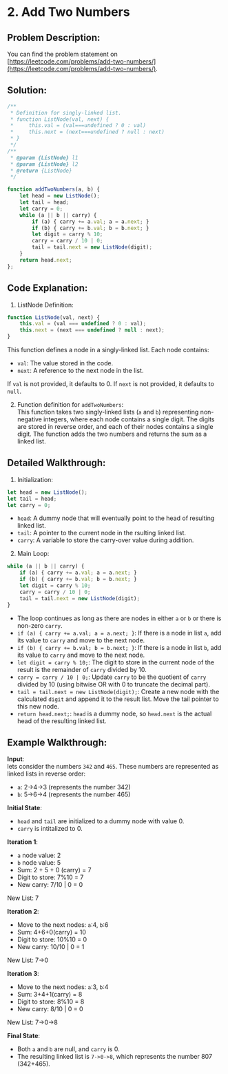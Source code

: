 # 2. Add Two Numbers

## Problem Description:

You can find the problem statement on [https://leetcode.com/problems/add-two-numbers/](https://leetcode.com/problems/add-two-numbers/).

## Solution:

```js
/**
 * Definition for singly-linked list.
 * function ListNode(val, next) {
 *     this.val = (val===undefined ? 0 : val)
 *     this.next = (next===undefined ? null : next)
 * }
 */
/**
 * @param {ListNode} l1
 * @param {ListNode} l2
 * @return {ListNode}
 */

function addTwoNumbers(a, b) {
    let head = new ListNode();
    let tail = head;
    let carry = 0;
    while (a || b || carry) {
        if (a) { carry += a.val; a = a.next; }
        if (b) { carry += b.val; b = b.next; }
        let digit = carry % 10;
        carry = carry / 10 | 0;
        tail = tail.next = new ListNode(digit);
    }
    return head.next;
};
```

## Code Explanation:

1. ListNode Definition:
```js
function ListNode(val, next) {
    this.val = (val === undefined ? 0 : val);
    this.next = (next === undefined ? null : next);
}
```
This function defines a node in a singly-linked list. Each node contains:
- `val`: The value stored in the code.
- `next`: A reference to the next node in the list.   

If `val` is not provided, it defaults to 0. If `next` is not provided, it defaults to `null`.

2. Function definition for `addTwoNumbers`:   
This function takes two singly-linked lists (`a` and `b`) representing non-negative integers, where each node contains a single digit. The digits are stored in reverse order, and each of their nodes contains a single digit. The function adds the two numbers and returns the sum as a linked list.   

## Detailed Walkthrough:
1. Initialization:
```js
let head = new ListNode();
let tail = head;
let carry = 0;
```
- `head`: A dummy node that will eventually point to the head of resulting linked list.
- `tail`: A pointer to the current node in the rsulting linked list.
- `carry`: A variable to store the carry-over value during addition.

2. Main Loop:
```js
while (a || b || carry) {
    if (a) { carry += a.val; a = a.next; }
    if (b) { carry += b.val; b = b.next; }
    let digit = carry % 10;
    carry = carry / 10 | 0;
    tail = tail.next = new ListNode(digit);
}
```
- The loop continues as long as there are nodes in either `a` or `b` or there is non-zero `carry`.
- `if (a) { carry += a.val; a = a.next; }`: If there is a node in list `a`, add its value to `carry` and move to the next node.
- `if (b) { carry += b.val; b = b.next; }`: If there is a node in list `b`, add its value to `carry` and move to the next node.
- `let digit = carry % 10;`: The digit to store in the current node of the result is the remainder of `carry` divided by 10.
- `carry = carry / 10 | 0;`: Update `carry` to be the quotient of `carry` divided by 10 (using bitwise OR with 0 to truncate the decimal part).
- `tail = tail.next = new ListNode(digit);`: Create a new node with the calculated `digit` and append it to the result list. Move the tail pointer to this new node.
- `return head.next;`: `head` is a dummy node, so `head.next` is the actual head of the resulting linked list.

## Example Walkthrough:

**Input**:    
lets consider the numbers `342` and `465`. These numbers are represented as linked lists in reverse order:
- `a`: 2->4->3 (represents the number 342)
- `b`: 5->6->4 (represents the number 465)   

**Initial State**:
- `head` and `tail` are initialized to a dummy node with value 0.
- `carry` is intitalized to 0.

**Iteration 1**:
- `a` node value: 2
- `b` node value: 5
- Sum: 2 + 5 + 0 (carry) = 7
- Digit to store: 7%10 = 7
- New carry: 7/10 | 0 = 0   

New List: 7

**Iteration 2**:
- Move to the next nodes: `a`:4, `b`:6
- Sum: 4+6+0(carry) = 10
- Digit to store: 10%10 = 0
- New carry: 10/10 | 0 = 1   

New List: 7->0

**Iteration 3**:
- Move to the next nodes: `a`:3, `b`:4
- Sum: 3+4+1(carry) = 8
- Digit to store: 8%10 = 8
- New carry: 8/10 | 0 = 0

New List: 7->0->8

**Final State**:
- Both `a` and `b` are null, and `carry` is 0.
- The resulting linked list is `7->0->8`, which represents the number 807 (342+465).